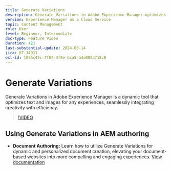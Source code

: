 ```yaml
---
title: Generate Variations
description: Generate Variations in Adobe Experience Manager optimizes text and images for any experiences.
version: Experience Manager as a Cloud Service
topic: Content Management
role: User
level: Beginner, Intermediate
doc-type: Feature Video
duration: 421
last-substantial-update: 2024-03-14
jira: KT-14911
exl-id: 1055c45c-7f04-4f8e-bca8-a4a085a718c8
---
```

# Generate Variations

Generate Variations in Adobe Experience Manager is a dynamic tool that optimizes text and images for any experiences, seamlessly integrating creativity with efficiency.

>[!VIDEO](https://video.tv.adobe.com/v/3427946/?learn=on)

## Using Generate Variations in AEM authoring

+ __Document Authoring:__ Learn how to utilize Generate Variations for dynamic and personalized document creation, elevating your document-based websites into more compelling and engaging experiences. [View documentation](https://www.aem.live/docs/sidekick-generate-variations)
